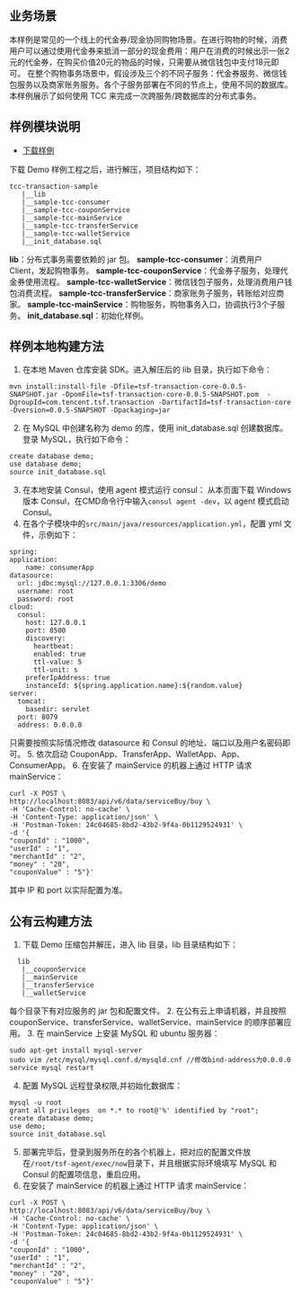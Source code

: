 ## 业务场景
本样例是常见的一个线上的代金券/现金协同购物场景。在进行购物的时候，消费用户可以通过使用代金券来抵消一部分的现金费用：用户在消费的时候出示一张2元的代金券，在购买价值20元的物品的时候，只需要从微信钱包中支付18元即可。
在整个购物事务场景中，假设涉及三个的不同子服务：代金券服务、微信钱包服务以及商家账务服务。各个子服务部署在不同的节点上，使用不同的数据库。本样例展示了如何使用 TCC 来完成一次跨服务/跨数据库的分布式事务。

## 样例模块说明
- [下载样例](https://main.qcloudimg.com/raw/5b00527cdda6e84b463655e3ae742b9c.7z)

下载 Demo 样例工程之后，进行解压，项目结构如下：
```
tcc-transaction-sample
   |__lib
   |__sample-tcc-consumer
   |__sample-tcc-couponService
   |__sample-tcc-mainService
   |__sample-tcc-transferService
   |__sample-tcc-walletService
   |__init_database.sql
```

**lib**：分布式事务需要依赖的 jar 包。
**sample-tcc-consumer**：消费用户 Client，发起购物事务。
**sample-tcc-couponService**：代金券子服务，处理代金券使用流程。
**sample-tcc-walletService**：微信钱包子服务，处理消费用户钱包消费流程。
**sample-tcc-transferService**：商家账务子服务，转账给对应商家。
**sample-tcc-mainService**：购物服务，购物事务入口，协调执行3个子服务。
**init_database.sql**：初始化样例。

## 样例本地构建方法
1. 在本地 Maven 仓库安装 SDK。进入解压后的 lib 目录，执行如下命令：
```
mvn install:install-file -Dfile=tsf-transaction-core-0.0.5-SNAPSHOT.jar -DpomFile=tsf-transaction-core-0.0.5-SNAPSHOT.pom  -DgroupId=com.tencent.tsf.transaction -DartifactId=tsf-transaction-core -Dversion=0.0.5-SNAPSHOT -Dpackaging=jar
```
2. 在 MySQL 中创建名称为 demo 的库，使用 init_database.sql 创建数据库。
登录 MySQL，执行如下命令：
```
create database demo;
use database demo;
source init_database.sql
```
3. 在本地安装 Consul，使用 agent 模式运行 consul：
 从本页面下载 Windows 版本 Consul，在CMD命令行中输入`consul agent -dev`，以 agent 模式启动 Consul。
4. 在各个子模块中的`src/main/java/resources/application.yml`，配置 yml 文件，示例如下：
```
spring:
application:
	name: consumerApp
datasource:
  url: jdbc:mysql://127.0.0.1:3306/demo
  username: root
  password: root
cloud:
  consul:
    host: 127.0.0.1
	port: 8500
	discovery:
	  heartbeat:
	  enabled: true
	  ttl-value: 5
	  ttl-unit: s
	preferIpAddress: true
	instanceId: ${spring.application.name}:${random.value}
server:
  tomcat:
	basedir: servlet
  port: 8079
  address: 0.0.0.0
```
只需要按照实际情况修改 datasource 和 Consul 的地址、端口以及用户名密码即可。
5. 依次启动 CouponApp、TransferApp、WalletApp、App、ConsumerApp。
6. 在安装了 mainService 的机器上通过 HTTP 请求 mainService：
```
curl -X POST \
http://localhost:8083/api/v6/data/serviceBuy/buy \
-H 'Cache-Control: no-cache' \
-H 'Content-Type: application/json' \
-H 'Postman-Token: 24c04685-8bd2-43b2-9f4a-0b1129524931' \
-d '{
"couponId" : "1000",
"userId" : "1",
"merchantId" : "2",
"money" : "20",
"couponValue" : "5"}'
```
其中 IP 和 port 以实际配置为准。

## 公有云构建方法
1. 下载 Demo 压缩包并解压，进入 lib 目录，lib 目录结构如下：
```
  lib
   |__couponService
   |__mainService
   |__transferService
   |__walletService
```
每个目录下有对应服务的 jar 包和配置文件。
2. 在公有云上申请机器，并且按照 couponService、transferService、walletService、mainService 的顺序部署应用。
3. 在 mainService 上安装 MySQL 和 ubuntu 服务器：
```
sudo apt-get install mysql-server
sudo vim /etc/mysql/mysql.conf.d/mysqld.cnf //修改bind-address为0.0.0.0
service mysql restart
```
4. 配置 MySQL 远程登录权限,并初始化数据库：
```
mysql -u root
grant all privileges  on *.* to root@'%' identified by "root";
create database demo;
use demo;
source init_database.sql
```
5. 部署完毕后，登录到服务所在的各个机器上，把对应的配置文件放在`/root/tsf-agent/exec/now`目录下，并且根据实际环境填写 MySQL 和 Consul 的配置项信息，重启应用。
6. 在安装了 mainService 的机器上通过 HTTP 请求 mainService：
```
curl -X POST \
http://localhost:8083/api/v6/data/serviceBuy/buy \
-H 'Cache-Control: no-cache' \
-H 'Content-Type: application/json' \
-H 'Postman-Token: 24c04685-8bd2-43b2-9f4a-0b1129524931' \
-d '{
"couponId" : "1000",
"userId" : "1",
"merchantId" : "2",
"money" : "20",
"couponValue" : "5"}'
```
